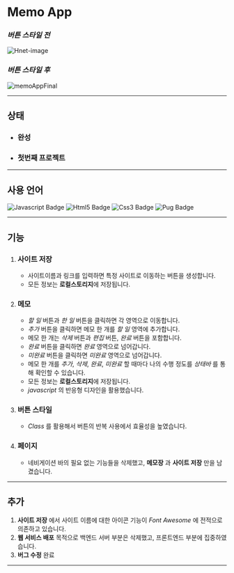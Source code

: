 # Memo App

### *버튼 스타일 전*
![Hnet-image](https://user-images.githubusercontent.com/70431221/123586946-79dcd200-d820-11eb-85b3-6786ff812587.gif)

### *버튼 스타일 후*
![memoAppFinal](https://user-images.githubusercontent.com/70431221/127515268-c869d5fa-cc59-49f3-b872-e7f11506155a.gif)


<hr>

## 상태
- ### 완성
- ### 첫번째 프로젝트

<hr>

## 사용 언어

![Javascript Badge](https://img.shields.io/badge/-Javascript-%23F7DF1E)
![Html5 Badge](https://img.shields.io/badge/-HTML5-%23E34F26)
![Css3 Badge](https://img.shields.io/badge/-CSS3-%231572B6)
![Pug Badge](https://img.shields.io/badge/-Pug-%23A86454)


<hr>

## 기능 

1. ### **사이트 저장** 
   + 사이트이름과 링크를 입력하면 특정 사이트로 이동하는 버튼을 생성합니다.
   + 모든 정보는 **로컬스토리지**에 저장됩니다.
2. ### **메모**
   + *할 일* 버튼과 *한 일* 버튼을 클릭하면 각 영역으로 이동합니다.
   + *추가* 버튼을 클릭하면 메모 한 개를 *할 일* 영역에 추가합니다.
   + 메모 한 개는 *삭제* 버튼과 *편집* 버튼, *완료* 버튼을 포함합니다.
   + *완료* 버튼을 클릭하면 *완료* 영역으로 넘어갑니다.
   + *미완료* 버튼을 클릭하면 *미완료* 영역으로 넘어갑니다.
   + 메모 한 개를 *추가*, *삭제*, *완료*, *미완료* 할 때마다 나의 수행 정도를 *상태바* 를 통해 확인할 수 있습니다.
   + 모든 정보는 **로컬스토리지**에 저장됩니다.
   + *javascript* 의 반응형 디자인을 활용했습니다. 
3. ### **버튼 스타일**
   + *Class* 를 활용해서 버튼의 반복 사용에서 효율성을 높였습니다.

4. ### **페이지**
   + 네비게이션 바의 필요 없는 기능들을 삭제했고, **메모장** 과 **사이트 저장** 만을 남겼습니다.

<hr>

## 추가

1. **사이트 저장** 에서 사이트 이름에 대한 아이콘 기능이 *Font Awesome* 에 전적으로 의존하고 있습니다.
2. **웹 서비스 배포** 목적으로 백엔드 서버 부분은 삭제했고, 프론트엔드 부분에 집중하였습니다.
3. **버그 수정** 완료

<hr>
